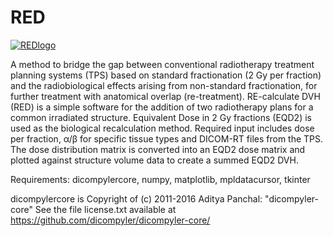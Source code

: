 # RED

<a href="https://imgbb.com/"><img src="https://i.ibb.co/hRT87bS/REDlogo.png" alt="REDlogo" border="0"></a>

A method to bridge the gap between conventional radiotherapy treatment planning systems (TPS) based on standard fractionation (2 Gy per fraction) and the radiobiological effects arising from non-standard fractionation, for further treatment with anatomical overlap (re-treatment). RE-calculate DVH (RED) is a simple software for the addition of two radiotherapy plans for a common irradiated structure. Equivalent Dose in 2 Gy fractions (EQD2) is used as the biological recalculation method. 
Required input includes dose per fraction, α/β for specific tissue types and DICOM-RT files from the TPS. 
The dose distribution matrix is converted into an EQD2 dose matrix and plotted against structure volume data to create a summed EQD2 DVH.

Requirements:
dicompylercore,
numpy,
matplotlib,
mpldatacursor,
tkinter



dicompylercore is Copyright of (c) 2011-2016 Aditya Panchal: "dicompyler-core" See the file license.txt available at https://github.com/dicompyler/dicompyler-core/

